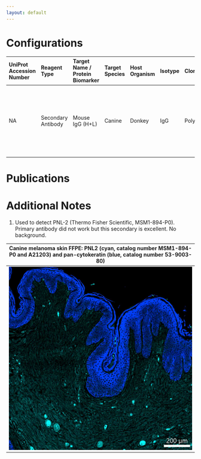 ```yaml
---
layout: default
---
```


# Configurations

| UniProt Accession Number   | Reagent Type       | Target Name / Protein Biomarker   | Target Species   | Host Organism   | Isotype   | Clonality   | Vendor                   | Catalog Number   | Conjugate   | RRID      | Availability   | Method                 | Tissue Preservation   | Target Tissue   | Tissue State   | Detergent         | Antigen Retrieval Conditions                                                               | Dye Inactivation Conditions   | Recommend   | Agree                                                        | Disagree   | Contributor                                                  | Notes       |
|:---------------------------|:-------------------|:----------------------------------|:-----------------|:----------------|:----------|:------------|:-------------------------|:-----------------|:------------|:----------|:---------------|:-----------------------|:----------------------|:----------------|:---------------|:------------------|:-------------------------------------------------------------------------------------------|:------------------------------|:------------|:-------------------------------------------------------------|:-----------|:-------------------------------------------------------------|:------------|
| NA                         | Secondary Antibody | Mouse IgG (H+L)                   | Canine           | Donkey          | IgG       | Polyclonal  | Thermo Fisher Scientific | A-21203          | AF594       | AB_141633 | Stock          | Multiplexed 2D Imaging | FFPE                  | Skin            | Melanoma       | 0.3% Triton-X-100 | pH 6 for 30 minutes ER1 (AR9961) and pH 9 for 30 minutes ER2 (AR9640) using the Leica Bond | NA                            | Yes         | [0000-0001-5088-7808](https://orcid.org/0000-0001-5088-7808) | NA         | [0000-0001-5088-7808](https://orcid.org/0000-0001-5088-7808) | [1](#notes) |

# Publications



# Additional Notes

<a name="notes"></a>
1. Used to detect PNL-2 (Thermo Fisher Scientific, MSM1-894-P0). Primary antibody did not work but this secondary is excellent. No background.

| Canine melanoma skin FFPE: PNL2 (cyan, catalog number MSM1-894-P0 and A21203) and pan-cytokeratin (blue, catalog number 53-9003-80) |
|:-------:|
| ![](../PNL-2_Unconjugated/Canine_Melanoma_Skin_PanCytokeratin_53_9003_80_PNL2_MSM1-894-P0_A21203.jpg) |
